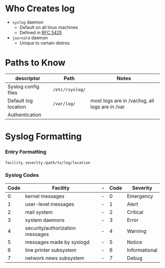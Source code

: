 # Who Creates log
- `syslog` daemon
  - Default on all linux machines
  - Defined in [RFC 5425](https://tools.ietf.org/html/rfc5424)
- `journald` daemon
  - Unique to certain distros

# Paths to Know
| descriptor | Path | Notes |
| ---------- | ---- | ----- | 
| Syslog config files | `/etc/rsyslog/` | |
| Default log location | `/var/log/` | most logs are in /var/log, all logs are in /var |
| Authentication |

# Syslog Formatting

### Entry Formatting
`facility`. `severity` `/path/to/log/location`

### Syslog Codes
| Code | Facility | - | Code | Severity |
| ---- | -------- | - | ---- | -------- |
| 0 | kernel messages | - | 0 | Emergency |
| 1 | user-level messages | - | 1 | Alert |
| 2 | mail system | - | 2 | Critical |
| 3 | system daemons | - | 3 | Error |
| 4 | security/authorization messages | - | 4 | Warning |
| 5 | messages made by syslogd | - | 5 | Notice |
| 6 | line printer subsystem | - | 6 | Informational |
| 7 | network news subsystem | - | 7 | Debug |
